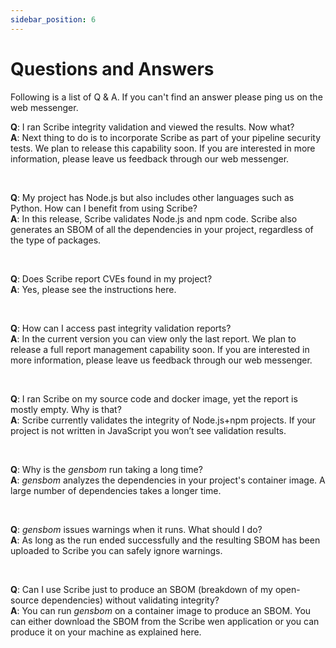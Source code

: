 ```yaml
---
sidebar_position: 6
---
```


# Questions and Answers

Following is a list of Q & A. If you can't find an answer please ping us on the web messenger.

 


**Q**: I ran Scribe integrity validation and viewed the results. Now what?  
**A**: Next thing to do is to incorporate Scribe as part of your pipeline security tests. We plan to release this capability soon. If you are interested in more information, please leave us feedback through our web messenger.  

<br/>

**Q**: My project has Node.js but also includes other languages such as Python. How can I benefit from using Scribe?  
**A**: In this release, Scribe validates Node.js and npm code. Scribe also generates an SBOM of all the dependencies in your project, regardless of the type of packages.

<br/> 
 

**Q**: Does Scribe report CVEs found in my project?  
**A**: Yes, please see the instructions here. 

<br/>  


**Q**: How can I access past integrity validation reports?  
**A**: In the current version you can view only the last report. We plan to release a full report management capability soon. If you are interested in more information, please leave us feedback through our web messenger.

<br/> 


**Q**: I ran Scribe on my source code and docker image, yet the report is mostly empty. Why is that?  
**A**: Scribe currently validates the integrity of Node.js+npm projects. If your project is not written in JavaScript you won’t see validation results.

<br/>  


**Q**: Why is the *gensbom* run taking a long time?   
**A**: *gensbom* analyzes the dependencies in your project's container image. A large number of dependencies takes a longer time. 

<br/>  


**Q**: *gensbom* issues warnings when it runs. What should I do?  
**A**: As long as the run ended successfully and the resulting SBOM has been uploaded to Scribe you can safely ignore warnings.

<br/>   

**Q**: Can I use Scribe just to produce an SBOM (breakdown of my open-source dependencies) without validating integrity?  
**A**: You can run *gensbom* on a container image to produce an SBOM. You can either download the SBOM from the Scribe wen application or you can produce it on your machine as explained here.

